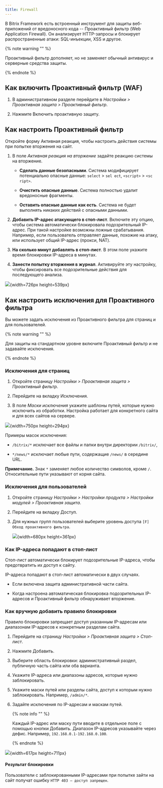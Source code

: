 ```yaml
---
title: Firewall
---
```


В Bitrix Framework есть встроенный инструмент для защиты веб-приложений от вредоносного кода -- Проактивный фильтр (Web Application Firewall). Он анализирует HTTP-запросы и блокирует распространенные атаки: SQL-инъекции, XSS и другое.

{% note warning "" %}

Проактивный фильтр дополняет, но не заменяет обычный антивирус и серверные средства защиты.

{% endnote %}

## Как включить Проактивный фильтр (WAF)

1. В административном разделе перейдите в *Настройки > Проактивная защита > Проактивный фильтр*.

2. Нажмите Включить проактивную защиту.

## Как настроить Проактивный фильтр

Откройте форму Активная реакция, чтобы настроить действия системы при попытке вторжения на сайт.

1. В поле *Активная реакция на вторжение* задайте реакцию системы на вторжение.

   -  **Сделать данные безопасными**. Система модифицирует потенциально опасные данные: `select` > `sel ect`, `<script>` > `<sc ript>`.

   -  **Очистить опасные данные**. Система полностью удалит вредоносные фрагменты.

   -  **Оставить опасные данные как есть**. Система не будет выполнять никаких действий с опасными данными.

2. **Добавить IP-адрес атакующего в стоп-лист**. Включите эту опцию, чтобы система автоматически блокировала подозрительный IP-адрес. При такой настройке возможны ложные срабатывания. Например, если пользователь отправляет данные, похожие на атаку, или использует общий IP-адрес (прокси, NAT).

3. **На сколько минут добавлять в стоп-лист**. В этом поле укажите время блокировки IP-адреса в минутах.

4. **Занести попытку вторжения в журнал**. Активируйте эту настройку, чтобы фиксировать все подозрительные действия для последующего анализа.

![](./proaktivnaya-zaschita-12-2.png){width=726px height=539px}

## Как настроить исключения для Проактивного фильтра

Вы можете задать исключения из Проактивного фильтра для страниц и для пользователей.

{% note warning "" %}

Для защиты на стандартном уровне включите Проактивный фильтр и не задавайте исключения.

{% endnote %}

### Исключения для страниц

1. Откройте страницу *Настройки > Проактивная защита > Проактивный фильтр*.

2. Перейдите на вкладку Исключения.

3. В поле *Маски исключения* укажите шаблоны путей, которые нужно исключить из обработки. Настройка работает для конкретного сайта и для всех сайтов на сервере.

![](./proaktivnaya-zaschita-13-2.png){width=750px height=294px}

Примеры масок исключения:

-  `/bitrix/*` исключает все файлы и папки внутри директории `/bitrix/`,

-  `*/news/*` исключает любые пути, содержащие `/news/` в середине URL.

**Примечание.** Знак `*` заменяет любое количество символов, кроме `/`. Относительные пути указывают от корня сайта.

### Исключения для пользователей

1. Откройте страницу *Настройки > Настройки продукта > Настройки модулей > Проактивная защита*.

2. Перейдите на вкладку Доступ.

3. Для нужных групп пользователей выберите уровень доступа `[F] Обход проактивного фильтра`.

   ![](./firewall-2-2.png){width=680px height=361px}

### Как IP-адреса попадают в стоп-лист

Стоп-лист автоматически блокирует подозрительные IP-адреса, чтобы предотвратить их доступ к сайту.

IP-адреса попадают в стоп-лист автоматически в двух случаях.

-  Если включена защита административной части сайта.

-  Когда настроена автоматическая блокировка подозрительных IP-адресов и Проактивный фильтр обнаруживает вторжение.

### Как вручную добавить правило блокировки

Правило блокировки запрещает доступ указанным IP-адресам или диапазонам IP-адресов к конкретным разделам сайта.

1. Перейдите на страницу *Настройки > Проактивная защита > Стоп-лист*.

2. Нажмите Добавить.

3. Выберите область блокировки: административный раздел, публичную часть сайта или оба варианта.

4. Укажите IP-адреса или диапазоны адресов, которые нужно заблокировать.

5. Укажите маски путей или разделы сайта, доступ к которым нужно заблокировать. Например, `/admin/*`.

6. Задайте исключения по IP-адресам и маскам путей.

   {% note info "" %}

   Каждый IP-адрес или маску пути вводите в отдельное поле с помощью кнопки Добавить. Диапазон IP-адресов указывайте через дефис. Например, `192.168.0.1-192.168.0.100`.

   {% endnote %}

![](./proaktivnaya-zaschita-8-3-2.png){width=617px height=711px}

#### Результат блокировки

Пользователи с заблокированными IP-адресами при попытке зайти на сайт получат ошибку `HTTP 403 – доступ запрещен`.